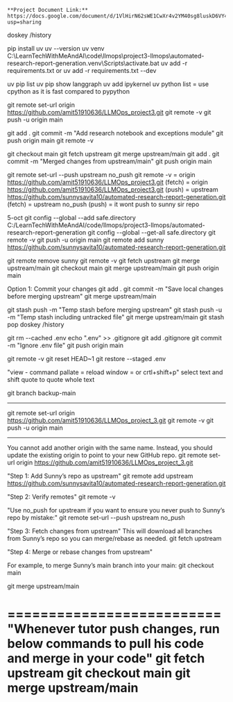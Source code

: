 ```
**Project Document Link:** https://docs.google.com/document/d/1VlHirN62sWE1CwXr4v2YM40sg8luskD6VY4A2gKOHK4/edit?usp=sharing
```

doskey /history

pip install uv
uv --version
uv venv
C:\LearnTechWithMeAndAI\code\llmops\project3-llmops\automated-research-report-generation\.venv\Scripts\activate.bat
uv add -r requirements.txt 
or
uv add -r requirements.txt --dev

uv pip list
uv pip show langgraph
uv add ipykernel
uv python list
= use cpython as it is fast compared to pypython



git remote set-url origin https://github.com/amit51910636/LLMOps_project3.git
git remote -v
git push -u origin main

git add .
git commit -m "Add research notebook and exceptions module"
git push origin main
git remote -v


git checkout main
git fetch upstream
git merge upstream/main
git add .
git commit -m "Merged changes from upstream/main"
git push origin main


git remote set-url --push upstream no_push
git remote -v
= origin  https://github.com/amit51910636/LLMOps_project3.git (fetch)
= origin  https://github.com/amit51910636/LLMOps_project3.git (push)
= upstream        https://github.com/sunnysavita10/automated-research-report-generation.git (fetch)
= upstream        no_push (push)
= it wont push to sunny sir repo


5-oct
git config --global --add safe.directory C:/LearnTechWithMeAndAI/code/llmops/project3-llmops/automated-research-report-generation
git config --global --get-all safe.directory
git remote -v
git push -u origin main
git remote add sunny https://github.com/sunnysavita10/automated-research-report-generation.git


git remote remove sunny
git remote -v
git fetch upstream
git merge upstream/main
git checkout main
git merge upstream/main
git push origin main



Option 1: Commit your changes
git add .
git commit -m "Save local changes before merging upstream"
git merge upstream/main

git stash push -m "Temp stash before merging upstream"
git stash push -u -m "Temp stash including untracked file"
git merge upstream/main
git stash pop
doskey /history


git rm --cached .env
echo ".env" >> .gitignore
git add .gitignore
git commit -m "Ignore .env file"
git push origin main


git remote -v
git reset HEAD~1
git restore --staged .env 

"view - command pallate = reload window = or crtl+shift+p"
select text and shift quote to quote whole text

git branch backup-main


-----------

git remote set-url origin https://github.com/amit51910636/LLMOps_project_3.git
git remote -v
git push -u origin main


---------------
You cannot add another origin with the same name. Instead, you should update the existing origin to point to your new GitHub repo.
git remote set-url origin https://github.com/amit51910636/LLMOps_project_3.git

"Step 1: Add Sunny’s repo as upstream"
git remote add upstream https://github.com/sunnysavita10/automated-research-report-generation.git

"Step 2: Verify remotes"
git remote -v

"Use no_push for upstream if you want to ensure you never push to Sunny’s repo by mistake:"
git remote set-url --push upstream no_push

"Step 3: Fetch changes from upstream"
This will download all branches from Sunny’s repo so you can merge/rebase as needed.
git fetch upstream

"Step 4: Merge or rebase changes from upstream"

For example, to merge Sunny’s main branch into your main:
git checkout main

git merge upstream/main


==========================
"Whenever tutor push changes, run below commands to pull his code and merge in your code"
git fetch upstream 
git checkout main
git merge upstream/main
================================================================================================
